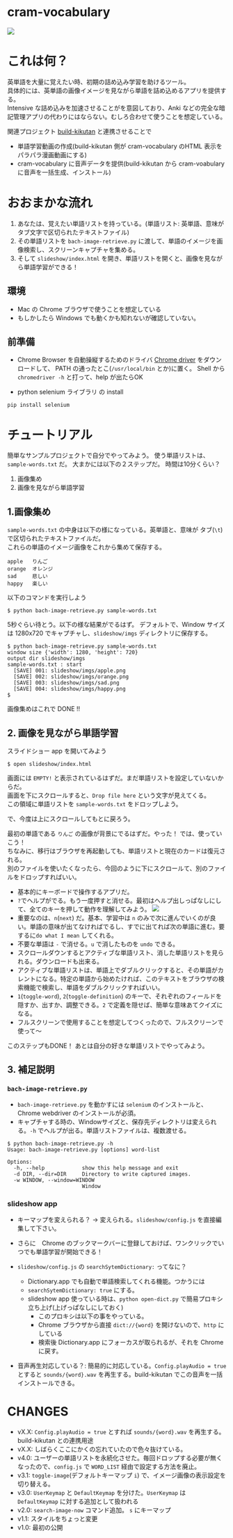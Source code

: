 # cram-vocabulary

![](misc/cram-vocabulary.gif)

# これは何？

英単語を大量に覚えたい時、初期の詰め込み学習を助けるツール。  
具体的には、英単語の画像イメージを見ながら単語を詰め込めるアプリを提供する。  
Intensive な詰め込みを加速させることがを意図しており、Anki などの完全な暗記管理アプリの代わりにはならない。むしろ合わせて使うことを想定している。  

関連プロジェクト [build-kikutan](https://github.com/t9md/build-kikutan) と連携させることで
- 単語学習動画の作成(build-kikutan 側が cram-vocabulary のHTML 表示をパラパラ漫画動画にする)
- cram-vocabulary に音声データを提供(build-kikutan から cram-voabulary に音声を一括生成、インストール)

# おおまかな流れ

1. あなたは、覚えたい単語リストを持っている。(単語リスト: 英単語、意味がタブ文字で区切られたテキストファイル)
2. その単語リストを `bach-image-retrieve.py` に渡して、単語のイメージを画像検索し、スクリーンキャプチャを集める。
3. そして `slideshow/index.html` を開き、単語リストを開くと、画像を見ながら単語学習ができる！

## 環境

- Mac の Chrome ブラウザで使うことを想定している
- もしかしたら Windows でも動くかも知れないが確認していない。

## 前準備

- Chrome Browser を自動操縦するためのドライバ [Chrome driver](http://chromedriver.chromium.org/downloads) をダウンロードして、 PATH の通ったとこ(`/usr/local/bin` とか)に置く。
Shell から `chromedriver -h` と打って、help が出たらOK

- python selenium ライブラリ の install

```
pip install selenium
```

# チュートリアル

簡単なサンプルプロジェクトで自分でやってみよう。
使う単語リストは、`sample-words.txt` だ。
大まかには以下の２ステップだ。
時間は10分くらい？

1. 画像集め
2. 画像を見ながら単語学習

## 1.画像集め

`sample-words.txt` の中身は以下の様になっている。英単語と、意味が タブ(`\t`)で区切られたテキストファイルだ。  
これらの単語のイメージ画像をこれから集めて保存する。  

```
apple   りんご
orange  オレンジ
sad     悲しい
happy   楽しい
```

以下のコマンドを実行しよう

```shell
$ python bach-image-retrieve.py sample-words.txt
```

5秒ぐらい待とう。以下の様な結果がでるはず。
デフォルトで、Window サイズは 1280x720 でキャプチャし、`slideshow/imgs` ディレクトリに保存する。

```shell
$ python bach-image-retrieve.py sample-words.txt
window size {'width': 1280, 'height': 720}
output dir slideshow/imgs
sample-words.txt : start
  [SAVE] 001: slideshow/imgs/apple.png
  [SAVE] 002: slideshow/imgs/orange.png
  [SAVE] 003: slideshow/imgs/sad.png
  [SAVE] 004: slideshow/imgs/happy.png
$
```
画像集めはこれで DONE !!

## 2. 画像を見ながら単語学習

スライドショー app を開いてみよう

```
$ open slideshow/index.html
```

画面には `EMPTY!` と表示されているはずだ。まだ単語リストを設定していないからだ。  
画面を下にスクロールすると、`Drop file here` という文字が見えてくる。   
この領域に単語リストを `sample-words.txt` をドロップしよう。  

で、今度は上にスクロールしてもとに戻ろう。

最初の単語である `りんご` の画像が背景にでるはずだ。やった！ では、使っていこう！  
ちなみに、移行はブラウザを再起動しても、単語リストと現在のカードは復元される。  
別のファイルを使いたくなったら、今回のように下にスクロールて、別のファイルをドロップすればいい。  

- 基本的にキーボードで操作するアプリだ。
- `?`でヘルプがでる。もう一度押すと消せる。最初はヘルプ出しっぱなしにして、全てのキーを押して動作を理解してみよう。
![](misc/help.png)
- 重要なのは、`n`(`next`) だ。基本、学習中は `n` のみで次に進んでいくのが良い。単語の意味が出てなければでるし、すでに出てれば次の単語に進む。要するに`do what I mean` してくれる。
- 不要な単語は `-` で消せる。`u` で消したものを `undo` できる。
- スクロールダウンするとアクティブな単語リスト、消した単語リストを見られる。ダウンロードも出来る。
- アクティブな単語リストは、単語上でダブルクリックすると、その単語がカレントになる。特定の単語から始めたければ、このテキストをブラウザの検索機能で検索し、単語をダブルクリックすればいい。
- `1`(`toggle-word`), `2`(`toggle-definition`) のキーで、それぞれのフィールドを隠すか、出すか、調整できる。`2` で定義を隠せば、簡単な意味あてクイズになる。
- フルスクリーンで使用することを想定してつくったので、フルスクリーンで使って〜

このステップもDONE！ あとは自分の好きな単語リストでやってみよう。

## 3. 補足説明

### `bach-image-retrieve.py`

- `bach-image-retrieve.py` を動かすには `selenium` のインストールと、Chrome webdriver のインストールが必須。
- キャプチャする時の、Windowサイズと、保存先ディレクトリは変えられる。`-h` でヘルプが出る。単語リストファイルは、複数渡せる。

```
$ python bach-image-retrieve.py -h
Usage: bach-image-retrieve.py [options] word-list

Options:
  -h, --help            show this help message and exit
  -d DIR, --dir=DIR     Directory to write captured images.
  -w WINDOW, --window=WINDOW
                        Window
```

### slideshow app

- キーマップを変えられる？ → 変えられる。`slideshow/config.js` を直接編集して下さい。
- さらに　Chrome のブックマークバーに登録しておけば、ワンクリックでいつでも単語学習が開始できる！

- `slideshow/config.js` の `searchSytemDictionary:` ってなに？
  - Dictionary.app でも自動で単語検索してくれる機能。つかうには
  - `searchSytemDictionary: true` にする。
  - slideshow app 使っている時は、`python open-dict.py` で簡易プロキシ立ち上げ(上げっぱなしにしておく)
    - このプロキシは以下の事をやっている。
    - Chrome ブラウザから直接 `dict://{word}` を開けないので、`http` にしている
    - 検索後 Dictionary.app にフォーカスが取られるが、それを Chrome に戻す。

- 音声再生対応している？: 簡易的に対応している。`Config.playAudio = true` とすると `sounds/{word}.wav` を再生する。build-kikutan でこの音声を一括インストールできる。

# CHANGES

- vX.X: `Config.playAudio = true` とすれば `sounds/{word}.wav` を再生する。build-kikutan との連携用途
- vX.X: しばらくここにかくの忘れていたので色々抜けている。
- v4.0: ユーザーの単語リストを永続化させた。毎回ドロップする必要が無くなったので、`config.js` で `WORD_LIST` 経由で設定する方法を廃止。
- v3.1: `toggle-image`(デフォルトキーマップ `i`) で、イメージ画像の表示設定を切り替える。
- v3.0: `UserKeymap` と `DefaultKeymap` を分けた。`UserKeymap` は `DefaultKeymap`  に対する追加として扱われる
- v2.0: `search-image-now` コマンド追加。 `s` にキーマップ
- v1.1: スタイルをちょっと変更
- v1.0: 最初の公開
